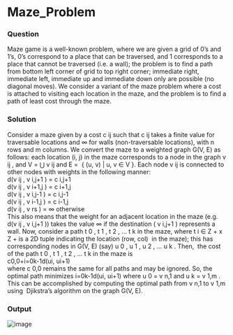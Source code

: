 # Maze_Problem
### Question
Maze game is a well-known problem, where we are given a grid of 0’s and 1’s, 0’s correspond to a place that can be traversed, and 1 corresponds to a place that cannot be
traversed (i.e. a wall); the problem is to find a path from bottom left corner of grid to top right corner; immediate right, immediate left, immediate up and immediate down only are possible (no diagonal moves). We consider a variant of the maze problem where a cost is attached to visiting each location in the maze, and the problem is to find a path of least cost through the maze.
### Solution
Consider a maze given by a cost c ij such that c ij takes a finite value for traversable locations and ∞ for walls (non-traversable locations), with n rows and m columns.
We convert the maze to a weighted graph G(V, E) as follows: each location (i, j) in the maze corresponds to a node in the graph v ij , and V = ⋃ v ij and E =  { (u, v) | u, v ∈ V }. Each node v ij is connected to other nodes with weights in the following manner:
<br>d(v ij , v i,j+1 ) = c i,j+1
<br>d(v ij , v i+1,j ) = c i+1,j
<br>d(v ij , v i,j-1 ) = c i,j-1
<br>d(v ij , v i-1,j ) = c i-1,j
<br>d(v ij , v rs ) = ∞ otherwise
<br>This also means that the weight for an adjacent location in the maze (e.g. d(v ij , v i,j+1 )) takes the value ∞ if the destination ( v i,j+1 ) represents a wall. Now, consider a path t 0 , t 1 , t 2 , … t k in the maze, where t i ∈ Z + x Z + is a 2D tuple indicating the location (row, col)  in the maze); this has corresponding nodes in G(V, E) (say) u 0 , u 1 , u 2 , … u k . Then,  the cost of the path t 0 , t 1 , t 2 , … t k in the maze is 
<br>c0,0+i=0k-1d(ui, ui+1) 
<br>where c 0,0 remains the same for all paths and may be ignored. So, the optimal path minimizes i=0k-1d(ui, ui+1) where u 0 = v n,1 and u k = v 1,m . This can be accomplished by computing the optimal path from v n,1 to v 1,m using  Djikstra’s algorithm on the graph G(V, E).
### Output
![image](https://user-images.githubusercontent.com/52855622/132000259-bc61d5e4-d5c1-45be-ac80-965a41a66cf6.png)

